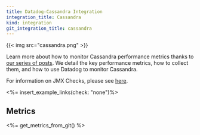 ```yaml
---
title: Datadog-Cassandra Integration
integration_title: Cassandra
kind: integration
git_integration_title: cassandra
---
```


{{< img src="cassandra.png" >}}

Learn more about how to monitor Cassandra performance metrics thanks to [our series of posts](https://www.datadoghq.com/blog/how-to-monitor-cassandra-performance-metrics/). We detail the key performance metrics, how to collect them, and how to use Datadog to monitor Cassandra.


For information on JMX Checks, please see <a href="http://docs.datadoghq.com/integrations/java/">here</a>.

<%= insert_example_links(check: "none")%>

## Metrics

<%= get_metrics_from_git() %>

